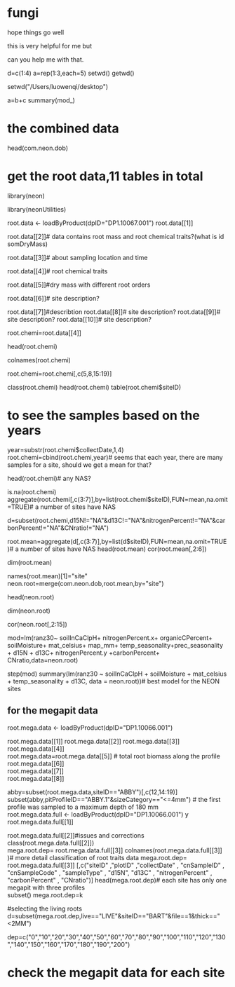 # fungi
hope things go well

this is very helpful for me but

can you help me with that.

d=c(1:4)
a=rep(1:3,each=5)
setwd()
getwd()

setwd("/Users/luowenqi/desktop")

a=b+c
summary(mod_)
# the combined data 
head(com.neon.dob)
# get the root data,11 tables in total
library(neon)

library(neonUtilities)

root.data <- loadByProduct(dpID="DP1.10067.001")
root.data[[1]]

root.data[[2]]# data contains root mass and root chemical traits?(what is id somDryMass)

root.data[[3]]# about sampling location and time

root.data[[4]]# root chemical traits



root.data[[5]]#dry mass with different root orders

root.data[[6]]# site description?

root.data[[7]]#describtion
root.data[[8]]# site description?
root.data[[9]]# site description?
root.data[[10]]# site description?


root.chemi=root.data[[4]]

head(root.chemi)

colnames(root.chemi)

root.chemi=root.chemi[,c(5,8,15:19)]

class(root.chemi)
head(root.chemi)
table(root.chemi$siteID)
# to see the samples based on the years
year=substr(root.chemi$collectDate,1,4)
root.chemi=cbind(root.chemi,year)# seems that each year, there are many samples for a site, should we get a mean for that?

head(root.chemi)# any NAS?

is.na(root.chemi)
aggregate(root.chemi[,c(3:7)],by=list(root.chemi$siteID),FUN=mean,na.omit=TRUE)# a number of sites have NAS

d=subset(root.chemi,d15N!="NA"&d13C!="NA"&nitrogenPercent!="NA"&carbonPercent!="NA"&CNratio!="NA")

root.mean=aggregate(d[,c(3:7)],by=list(d$siteID),FUN=mean,na.omit=TRUE)# a number of sites have NAS
head(root.mean)
cor(root.mean[,2:6])

dim(root.mean)

names(root.mean)[1]="site"
neon.root=merge(com.neon.dob,root.mean,by="site")

head(neon.root)

dim(neon.root)

cor(neon.root[,2:15])

mod=lm(ranz30~ soilInCaClpH+ nitrogenPercent.x+ organicCPercent+ soilMoisture+ mat_celsius+  map_mm+ temp_seasonality+prec_seasonality +        d15N +     d13C+ nitrogenPercent.y +carbonPercent+  CNratio,data=neon.root)

step(mod)
 summary(lm(ranz30 ~ soilInCaClpH + soilMoisture + mat_celsius + 
   temp_seasonality + d13C, data = neon.root))# best model for the NEON sites


## for the megapit data
root.mega.data <- loadByProduct(dpID="DP1.10066.001")

root.mega.data[[1]]
root.mega.data[[2]]
root.mega.data[[3]]
root.mega.data[[4]]   
root.mega.data=root.mega.data[[5]] # total root biomass along the profile
root.mega.data[[6]]   
root.mega.data[[7]]   
root.mega.data[[8]]   

 abby=subset(root.mega.data,siteID=="ABBY")[,c(12,14:19)]
subset(abby,pitProfileID=="ABBY.1"&sizeCategory=="<=4mm") # the first profile was sampled to a maximum depth of 180 mm  
root.mega.data.full <- loadByProduct(dpID="DP1.10066.001")
y   
root.mega.data.full[[1]]

root.mega.data.full[[2]]#issues and corrections
class(root.mega.data.full[[2]])   
 mega.root.dep= root.mega.data.full[[3]] 
colnames(root.mega.data.full[[3]] )# more detail classification of root traits data
 mega.root.dep= root.mega.data.full[[3]] [,c("siteID" ,"plotID" ,"collectDate" , "cnSampleID" , "cnSampleCode"  , "sampleType" , "d15N",   "d13C" ,  "nitrogenPercent" ,   
"carbonPercent"    ,   "CNratio")]
head(mega.root.dep)# each site has only one megapit with three profiles   
   subset()
 mega.root.dep=k
 
 #selecting the living roots 
 d=subset(mega.root.dep,live=="LIVE"&siteID=="BART"&file==1&thick=="<2MM")
 
 dep=c("0","10","20","30","40","50","60","70","80","90","100","110","120","130","140","150","160","170","180","190","200")
 # check the megapit data for each site
 
 
